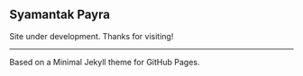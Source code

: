 ## Syamantak Payra

Site under development. Thanks for visiting!
___

Based on a Minimal Jekyll theme for GitHub Pages.
